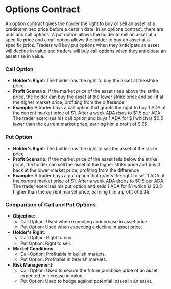 # Options Contract

An option contract gives the holder the right to buy or sell an asset at a predetermined price before a certain date. In an options contract, there are puts and call options. A put option allows the holder to sell an asset at a specific price and a call option allows the holder to buy an asset at a specific price. Traders will buy put options when they anticipate an asset will decline in value and traders will buy call options when they anticipate an asset rise in value.

### Call Option

* **Holder's Right**: The holder has the right to buy the asset at the strike price
* **Profit Scenario**: If the market price of the asset rises above the strike price, the holder can buy the asset at the lower strike price and sell it at the higher market price, profiting from the difference
* **Example:** A trader buys a call option that grants the right to buy 1 ADA at the current market price of $1. After a week ADA rises to $1.5 per ADA. The trader exercises his call option and buys 1 ADA for $1 which is $0.5 lower than the current market price, earning him a profit of $.05.

### Put Option

* **Holder's Right**: The holder has the right to sell the asset at the strike price
* **Profit Scenario**: If the market price of the asset falls below the strike price, the holder can sell the asset at the higher strike price and buy it back at the lower market price, profiting from the difference
* **Example:** A trader buys a put option that grants the right to sell 1 ADA at the current market price of $1. After a week ADA drops to $0.5 per ADA. The trader exercises his put option and sells 1 ADA for $1 which is $0.5 higher than the current market price, earning him a profit of $.05.&#x20;

### Comparison of Call and Put Options

* **Objective**:
  * Call Option: Used when expecting an increase in asset price.
  * Put Option: Used when expecting a decline in asset price.
* **Holder's Right**:
  * Call Option: Right to buy.
  * Put Option: Right to sell.
* **Market Conditions**:
  * Call Option: Profitable in bullish markets.
  * Put Option: Profitable in bearish markets.
* **Risk Management**:
  * Call Option: Used to secure the future purchase price of an asset expected to increase in value.
  * Put Option: Used to hedge against potential losses in an asset.
